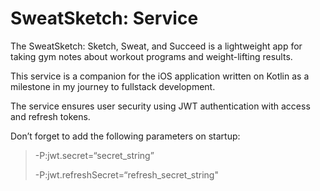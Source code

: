 #  SweatSketch: Service
The SweatSketch: Sketch, Sweat, and Succeed is a lightweight app for taking gym notes about workout programs and weight-lifting results.

This service is a companion for the iOS application written on Kotlin as a milestone in my journey to fullstack development.

The service ensures user security using JWT authentication with access and refresh tokens.

Don’t forget to add the following parameters on startup:

> -P:jwt.secret=“secret_string”
> 
> -P:jwt.refreshSecret=“refresh_secret_string"
